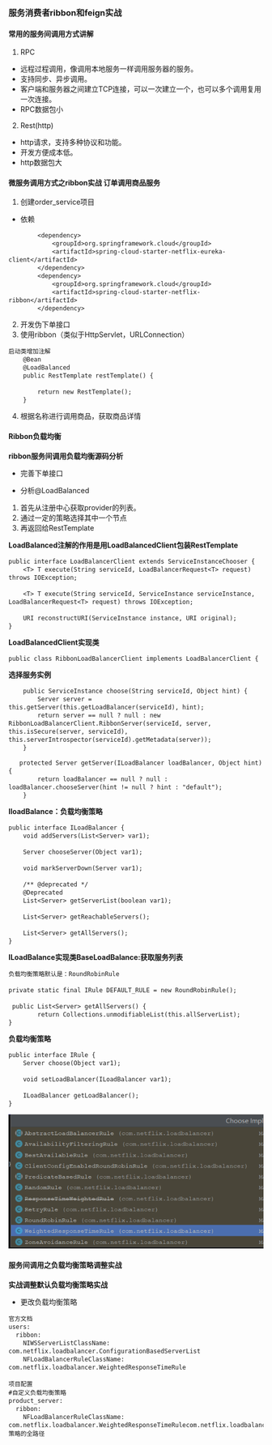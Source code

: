 ### 服务消费者ribbon和feign实战

#### 常用的服务间调用方式讲解
1. RPC
- 远程过程调用，像调用本地服务一样调用服务器的服务。
- 支持同步、异步调用。
- 客户端和服务器之间建立TCP连接，可以一次建立一个，也可以多个调用复用一次连接。
- RPC数据包小

2. Rest(http)
- http请求，支持多种协议和功能。
- 开发方便成本低。
- http数据包大

#### 微服务调用方式之ribbon实战 订单调用商品服务
1. 创建order_service项目
- 依赖
```
        <dependency>
            <groupId>org.springframework.cloud</groupId>
            <artifactId>spring-cloud-starter-netflix-eureka-client</artifactId>
        </dependency>
        <dependency>
            <groupId>org.springframework.cloud</groupId>
            <artifactId>spring-cloud-starter-netflix-ribbon</artifactId>
        </dependency>
```
2. 开发伪下单接口
3. 使用ribbon（类似于HttpServlet，URLConnection）
```
启动类增加注解
    @Bean
    @LoadBalanced
    public RestTemplate restTemplate() {
        
        return new RestTemplate();
    }
```
4. 根据名称进行调用商品，获取商品详情

#### Ribbon负载均衡
__ribbon服务间调用负载均衡源码分析__
+ 完善下单接口

+ 分析@LoadBalanced
1. 首先从注册中心获取provider的列表。
2. 通过一定的策略选择其中一个节点
3. 再返回给RestTemplate

__LoadBalanced注解的作用是用LoadBalancedClient包装RestTemplate__
```
public interface LoadBalancerClient extends ServiceInstanceChooser {
    <T> T execute(String serviceId, LoadBalancerRequest<T> request) throws IOException;

    <T> T execute(String serviceId, ServiceInstance serviceInstance, LoadBalancerRequest<T> request) throws IOException;

    URI reconstructURI(ServiceInstance instance, URI original);
}
```
__LoadBalancedClient实现类__
```
public class RibbonLoadBalancerClient implements LoadBalancerClient {
```
__选择服务实例__
```
    public ServiceInstance choose(String serviceId, Object hint) {
        Server server = this.getServer(this.getLoadBalancer(serviceId), hint);
        return server == null ? null : new RibbonLoadBalancerClient.RibbonServer(serviceId, server, this.isSecure(server, serviceId), this.serverIntrospector(serviceId).getMetadata(server));
    }
```
```
   protected Server getServer(ILoadBalancer loadBalancer, Object hint) {
        return loadBalancer == null ? null : loadBalancer.chooseServer(hint != null ? hint : "default");
    }
```
__IloadBalance：负载均衡策略__
```
public interface ILoadBalancer {
    void addServers(List<Server> var1);

    Server chooseServer(Object var1);

    void markServerDown(Server var1);

    /** @deprecated */
    @Deprecated
    List<Server> getServerList(boolean var1);

    List<Server> getReachableServers();

    List<Server> getAllServers();
}
```
__ILoadBalance实现类BaseLoadBalance:获取服务列表__
```
负载均衡策略默认是：RoundRobinRule

private static final IRule DEFAULT_RULE = new RoundRobinRule();

 public List<Server> getAllServers() {
        return Collections.unmodifiableList(this.allServerList);
}
```
__负载均衡策略__
```
public interface IRule {
    Server choose(Object var1);

    void setLoadBalancer(ILoadBalancer var1);

    ILoadBalancer getLoadBalancer();
}
```

![负载均衡策略截图](/springcloud核心组件/images/负载均衡策略截图.png)

#### 服务间调用之负载均衡策略调整实战
__实战调整默认负载均衡策略实战__
+ 更改负载均衡策略 
```
官方文档
users:
  ribbon:
    NIWSServerListClassName: com.netflix.loadbalancer.ConfigurationBasedServerList
    NFLoadBalancerRuleClassName: com.netflix.loadbalancer.WeightedResponseTimeRule

项目配置
#自定义负载均衡策略
product_server:
  ribbon:
    NFLoadBalancerRuleClassName:  com.netflix.loadbalancer.WeightedResponseTimeRulecom.netflix.loadbalancer.RandomRule策略的全路径    
```
